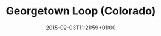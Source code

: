 ---
clipterms:
- Camera Movement
commentary: ''
date: '2015-02-03T11:21:59+01:00'
director_first: 'G.W. "Billy" '
director_last: Blitzer
film: Georgetown Loop (Colorado)
length: '3:00'
quicktime: georgetown_loop.mov
source: 2002 Kino Int. Corp
thumb: http://ccnmtl.columbia.edu/projects/filmglossary/web/thumbs/georgetown_loop.jpg
title: Georgetown Loop (Colorado)
year: '1903'
---